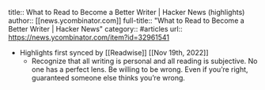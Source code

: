 title:: What to Read to Become a Better Writer | Hacker News (highlights)
author:: [[news.ycombinator.com]]
full-title:: "What to Read to Become a Better Writer | Hacker News"
category:: #articles
url:: https://news.ycombinator.com/item?id=32961541

- Highlights first synced by [[Readwise]] [[Nov 19th, 2022]]
	- Recognize that all writing is personal and all reading is subjective. No one has a perfect lens. Be willing to be wrong. Even if you’re right, guaranteed someone else thinks you’re wrong.